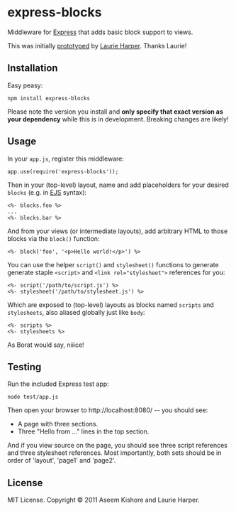 express-blocks
==============

Middleware for [Express](http://expressjs.com/) that adds basic block support
to views.

This was initially [prototyped](https://gist.github.com/903142) by
[Laurie Harper](https://github.com/laurie71). Thanks Laurie!

Installation
------------

Easy peasy:

    npm install express-blocks

Please note the version you install and **only specify that exact version as
your dependency** while this is in development. Breaking changes are likely!

Usage
-----

In your `app.js`, register this middleware:

    app.use(require('express-blocks'));

Then in your (top-level) layout, name and add placeholders for your desired
`blocks` (e.g. in [EJS](https://github.com/visionmedia/ejs) syntax):

    <%- blocks.foo %>
    ...
    <%- blocks.bar %>

And from your views (or intermediate layouts), add arbitrary HTML to those
blocks via the `block()` function:

    <%- block('foo', '<p>Hello world!</p>') %>

You can use the helper `script()` and `stylesheet()` functions to generate
generate staple `<script>` and `<link rel="stylesheet">` references for you:

    <%- script('/path/to/script.js') %>
    <%- stylesheet('/path/to/stylesheet.js') %>

Which are exposed to (top-level) layouts as blocks named `scripts` and
`stylesheets`, also aliased globally just like `body`:

    <%- scripts %>
    <%- stylesheets %>

As Borat would say, niiice!

Testing
-------

Run the included Express test app:

    node test/app.js

Then open your browser to http://localhost:8080/ -- you should see:

* A page with three sections.
* Three "Hello from ..." lines in the top section.

And if you view source on the page, you should see three script references and
three stylesheet references. Most importantly, both sets should be in order of
'layout', 'page1' and 'page2'.

License
-------

MIT License. Copyright &copy; 2011 Aseem Kishore and Laurie Harper.